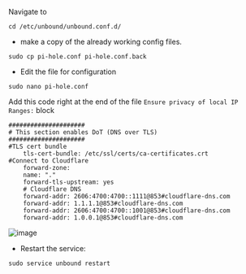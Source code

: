 Navigate to 
```
cd /etc/unbound/unbound.conf.d/
```
- make a copy of the already working config files.
```
sudo cp pi-hole.conf pi-hole.conf.back
```
- Edit the file for configuration
```
sudo nano pi-hole.conf
```
Add this code right at the end of the file `Ensure privacy of local IP Ranges:` block
```
#####################
# This section enables DoT (DNS over TLS)
#####################
#TLS cert bundle
    tls-cert-bundle: /etc/ssl/certs/ca-certificates.crt
#Connect to Cloudflare
    forward-zone:
    name: "."
    forward-tls-upstream: yes
    # Cloudflare DNS
    forward-addr: 2606:4700:4700::1111@853#cloudflare-dns.com
    forward-addr: 1.1.1.1@853#cloudflare-dns.com
    forward-addr: 2606:4700:4700::1001@853#cloudflare-dns.com
    forward-addr: 1.0.0.1@853#cloudflare-dns.com
```
![image](https://github.com/user-attachments/assets/b481499e-c7ed-4436-af49-fedcf5a6d14a) <br/>


- Restart the service:
```
sudo service unbound restart
```

